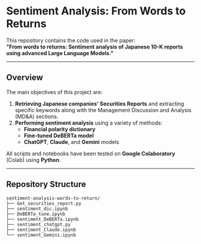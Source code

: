 # Sentiment Analysis: From Words to Returns

This repository contains the code used in the paper:  
**"From words to returns: Sentiment analysis of Japanese 10-K reports using advanced Large Language Models."**

---

## Overview

The main objectives of this project are:

1. **Retrieving Japanese companies' Securities Reports** and extracting specific keywords along with the Management Discussion and Analysis (MD&A) sections.
2. **Performing sentiment analysis** using a variety of methods:
   - **Financial polarity dictionary**
   - **Fine-tuned DeBERTa model**
   - **ChatGPT**, **Claude**, and **Gemini** models

All scripts and notebooks have been tested on **Google Colaboratory** (Colab) using **Python**.

---

## Repository Structure

```plaintext
sentiment-analysis-words-to-return/
├── Get_securities_report.py
├── sentiment_dic.ipynb
├── DeBERTa_tune.ipynb
├── sentiment_DeBERTa.ipynb
├── sentiment_chatgpt.py
├── sentiment_Claude.ipynb
└── sentiment_Gemini.ipynb
